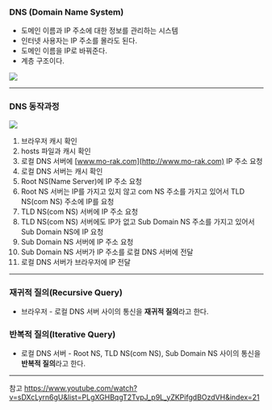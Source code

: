 ### DNS (Domain Name System)

- 도메인 이름과 IP 주소에 대한 정보를 관리하는 시스템
- 인터넷 사용자는 IP 주소를 몰라도 된다.
- 도메인 이름을 IP로 바꿔준다.
- 계층 구조이다.

![](https://velog.velcdn.com/images/bjo6300/post/2a3243c2-f192-4587-a0d8-50b797376839/image.png)

---

### DNS 동작과정
![](https://velog.velcdn.com/images/bjo6300/post/cba1cf21-f7dc-44ab-b726-44ad1985216e/image.png)


1. 브라우저 캐시 확인
2. hosts 파일과 캐시 확인
3. 로컬 DNS 서버에 [www.mo-rak.com](http://www.mo-rak.com) IP 주소 요청
4. 로컬 DNS 서버는 캐시 확인
5. Root NS(Name Server)에 IP 주소 요청
6. Root NS 서버는 IP를 가지고 있지 않고 com NS 주소를 가지고 있어서 TLD NS(com NS) 주소에 IP를 요청
7. TLD NS(com NS) 서버에 IP 주소 요청
8. TLD NS(com NS) 서버에도 IP가 없고 Sub Domain NS 주소를 가지고 있어서 Sub Domain NS에 IP 요청
9. Sub Domain NS 서버에 IP 주소 요청
10. Sub Domain NS 서버가 IP 주소를 로컬 DNS 서버에 전달
11. 로컬 DNS 서버가 브라우저에 IP 전달

---

### 재귀적 질의(Recursive Query)

- 브라우저 - 로컬 DNS 서버 사이의 통신을 **재귀적 질의**라고 한다.

### 반복적 질의(Iterative Query)

- 로컬 DNS 서버 - Root NS, TLD NS(com NS), Sub Domain NS 사이의 통신을 **반복적 질의**라고 한다.

---
참고
https://www.youtube.com/watch?v=sDXcLyrn6gU&list=PLgXGHBqgT2TvpJ_p9L_yZKPifgdBOzdVH&index=21